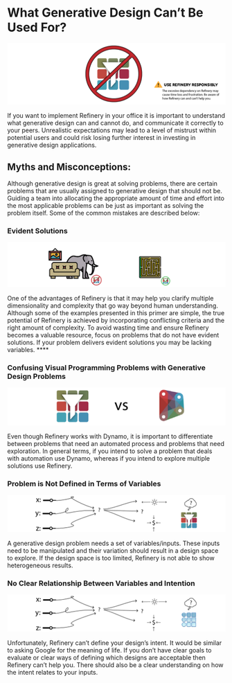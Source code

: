 # What Generative Design Can’t Be Used For?

<img src="../assets/gdoffice/whatgdcantbeusedfor1.png"/>

If you want to implement Refinery in your office it is important to understand what generative design can and cannot do, and communicate it correctly to your peers. Unrealistic expectations may lead to a level of mistrust within potential users and could risk losing further interest in investing in generative design applications.

## **Myths and Misconceptions:**

Although generative design is great at solving problems, there are certain problems that are usually assigned to generative design that should not be. Guiding a team into allocating the appropriate amount of time and effort into the most applicable problems can be just as important as solving the problem itself. Some of the common mistakes are described below:

### **Evident Solutions**

<img src="../assets/gdoffice/whatgdcantbeusedfor2.png"/>

One of the advantages of Refinery is that it may help you clarify multiple dimensionality and complexity that go way beyond human understanding. Although some of the examples presented in this primer are simple, the true potential of Refinery is achieved by incorporating conflicting criteria and the right amount of complexity. To avoid wasting time and ensure Refinery becomes a valuable resource, focus on problems that do not have evident solutions. If your problem delivers evident solutions you may be lacking variables. ****

### Confusing Visual Programming Problems with Generative Design Problems

<img src="../assets/gdoffice/whatgdcantbeusedfor3.png"/>

Even though Refinery works with Dynamo, it is important to differentiate between problems that need an automated process and problems that need exploration. In general terms, if you intend to solve a problem that deals with automation use Dynamo, whereas if you intend to explore multiple solutions use Refinery.

### Problem is Not Defined in Terms of Variables

<img src="../assets/gdoffice/whatgdcantbeusedfor4.png"/>

A generative design problem needs a set of variables/inputs. These inputs need to be manipulated and their variation should result in a design space to explore. If the design space is too limited, Refinery is not able to show heterogeneous results. 

### No Clear Relationship Between Variables and Intention

<img src="../assets/gdoffice/whatgdcantbeusedfor5.png"/>

Unfortunately, Refinery can’t define your design’s intent. It would be similar to asking Google for the meaning of life. If you don’t have clear goals to evaluate or clear ways of defining which designs are acceptable then Refinery can’t help you. There should also be a clear understanding on how the intent relates to your inputs.
